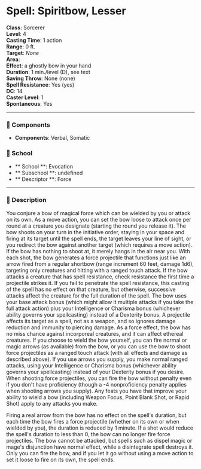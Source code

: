 
# Spell: Spiritbow, Lesser
**Class**: Sorcerer  
**Level**: 4  
**Casting Time**: 1 action  
**Range**: 0 ft.  
**Target**: _None_  
**Area**:   
**Effect**: a ghostly bow in your hand  
**Duration**: 1 min./level (D), see text  
**Saving Throw**: None (none)  
**Spell Resistance**: Yes (yes)  
**DC**: 14  
**Caster Level**: 1  
**Spontaneous**: Yes

---

### 🔮 Components
- **Components**: Verbal, Somatic

### 🏫 School
- ** School **: Evocation
- ** Subschool **: undefined
- ** Descriptor **: Force
---

### 📜 Description
You conjure a bow of magical force which can be wielded by you or attack on its own. As a move action, you can set the bow loose to attack once per round at a creature you designate (starting the round you release it). The bow shoots on your turn in the initiative order, staying in your space and firing at its target until the spell ends, the target leaves your line of sight, or you redirect the bow against another target (which requires a move action). If the bow has nothing to shoot at, it merely hangs in the air near you. With each shot, the bow generates a force projectile that functions just like an arrow fired from a regular shortbow (range increment 60 feet, damage 1d6), targeting only creatures and hitting with a ranged touch attack. If the bow attacks a creature that has spell resistance, check resistance the first time a projectile strikes it. If you fail to penetrate the spell resistance, this casting of the spell has no effect on that creature, but otherwise, successive attacks affect the creature for the full duration of the spell. The bow uses your base attack bonus (which might allow it multiple attacks if you take the full attack action) plus your Intelligence or Charisma bonus (whichever ability governs your spellcasting) instead of a Dexterity bonus. A projectile affects its target as a spell, not as a weapon, and so ignores damage reduction and immunity to piercing damage. As a force effect, the bow has no miss chance against incorporeal creatures, and it can affect ethereal creatures. If you choose to wield the bow yourself, you can fire normal or magic arrows (as available) from the bow, or you can use the bow to shoot force projectiles as a ranged touch attack (with all effects and damage as described above). If you use arrows you supply, you make normal ranged attacks, using your Intelligence or Charisma bonus (whichever ability governs your spellcasting) instead of your Dexterity bonus if you desire. When shooting force projectiles, you can fire the bow without penalty even if you don't have proficiency (though a -4 nonproficiency penalty applies when shooting arrows you supply). Any feats you have that improve your ability to wield a bow (including Weapon Focus, Point Blank Shot, or Rapid Shot) apply to any attacks you make. 

Firing a real arrow from the bow has no effect on the spell's duration, but each time the bow fires a force projectile (whether on its own or when wielded by you), the duration is reduced by 1 minute. If a shot would reduce the spell's duration to less than 0, the bow can no longer fire force projectiles. The bow cannot be attacked, but spells such as dispel magic or mage's disjunction have normal effect, while a disintegrate spell destroys it. Only you can fire the bow, and if you let it go without using a move action to set it loose to fire on its own, the spell ends.
